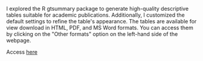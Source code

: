 I explored the R gtsummary package to generate high-quality descriptive tables suitable for academic publications. Additionally, I customized the default settings to refine the table's appearance. The tables are available for view download in HTML, PDF, and MS Word formats. You can access them by clicking on the "Other formats" option on the left-hand side of the webpage.

Access [here](https://weisichen1995.github.io/table-example/)
